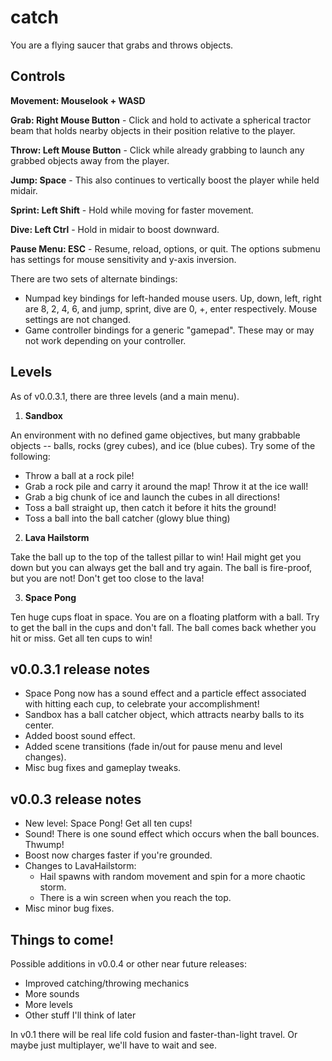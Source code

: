 # catch
You are a flying saucer that grabs and throws objects.


## Controls
**Movement: Mouselook + WASD**

**Grab: Right Mouse Button** - Click and hold to activate a spherical tractor beam that holds nearby objects in their position relative to the player.

**Throw: Left Mouse Button** - Click while already grabbing to launch any grabbed objects away from the player.

**Jump: Space** - This also continues to vertically boost the player while held midair.

**Sprint: Left Shift** - Hold while moving for faster movement.

**Dive: Left Ctrl** - Hold in midair to boost downward.

**Pause Menu: ESC** - Resume, reload, options, or quit. The options submenu has settings for mouse sensitivity and y-axis inversion.

There are two sets of alternate bindings:
- Numpad key bindings for left-handed mouse users. Up, down, left, right are 8, 2, 4, 6, and jump, sprint, dive are 0, +, enter respectively. Mouse settings are not changed.
- Game controller bindings for a generic "gamepad". These may or may not work depending on your controller.


## Levels
As of v0.0.3.1, there are three levels (and a main menu).

1. **Sandbox** 

An environment with no defined game objectives, but many grabbable objects -- balls, rocks (grey cubes), and ice (blue cubes). Try some of the following:
  - Throw a ball at a rock pile! 
  - Grab a rock pile and carry it around the map! Throw it at the ice wall! 
  - Grab a big chunk of ice and launch the cubes in all directions!
  - Toss a ball straight up, then catch it before it hits the ground!
  - Toss a ball into the ball catcher (glowy blue thing)

2. **Lava Hailstorm**

Take the ball up to the top of the tallest pillar to win! Hail might get you down but you can always get the ball and try again. The ball is fire-proof, but you are not! Don't get too close to the lava!

3. **Space Pong**

Ten huge cups float in space. You are on a floating platform with a ball. Try to get the ball in the cups and don't fall. The ball comes back whether you hit or miss. Get all ten cups to win!

## v0.0.3.1 release notes
- Space Pong now has a sound effect and a particle effect associated with hitting each cup, to celebrate your accomplishment!
- Sandbox has a ball catcher object, which attracts nearby balls to its center.
- Added boost sound effect.
- Added scene transitions (fade in/out for pause menu and level changes).
- Misc bug fixes and gameplay tweaks.

## v0.0.3 release notes
- New level: Space Pong! Get all ten cups!
- Sound! There is one sound effect which occurs when the ball bounces. Thwump!
- Boost now charges faster if you're grounded.
- Changes to LavaHailstorm:
    - Hail spawns with random movement and spin for a more chaotic storm.
    - There is a win screen when you reach the top.
- Misc minor bug fixes.


## Things to come!
Possible additions in v0.0.4 or other near future releases:
- Improved catching/throwing mechanics
- More sounds
- More levels
- Other stuff I'll think of later

In v0.1 there will be real life cold fusion and faster-than-light travel. Or maybe just multiplayer, we'll have to wait and see.
